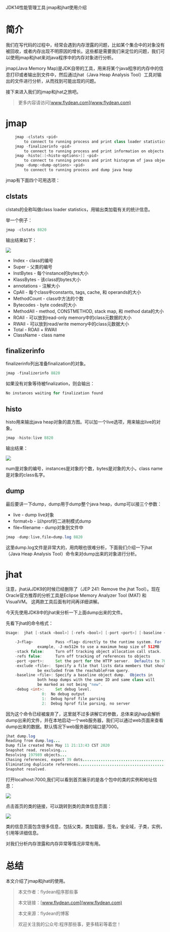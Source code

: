 JDK14性能管理工具:jmap和jhat使用介绍

# 简介

我们在写代码的过程中，经常会遇到内存泄露的问题，比如某个集合中的对象没有被回收，或者内存出现不明原因的增长。这些都是需要我们来定位的问题，我们可以使用jmap和jhat来对java程序中的内存对象进行分析。

jmap(Java Memory Map)是JDK自带的工具，用来将某个java程序的内存中的信息打印或者输出到文件中，然后通过jhat（Java Heap Analysis Tool）工具对输出的文件进行分析，从而找到可能出现的问题。

接下来进入我们的jmap和jhat之旅吧。

> 更多内容请访问[www.flydean.com](www.flydean.com)

# jmap

~~~java
    jmap -clstats <pid>
        to connect to running process and print class loader statistics
    jmap -finalizerinfo <pid>
        to connect to running process and print information on objects awaiting finalization
    jmap -histo[:[<histo-options>]] <pid>
        to connect to running process and print histogram of java object heap
    jmap -dump:<dump-options> <pid>
        to connect to running process and dump java heap
~~~

jmap有下面四个可用选项：

## clstats

clstats的全称叫做class loader statistics，用输出类加载有关的统计信息。

举一个例子：

~~~java
jmap -clstats 8820
~~~

输出结果如下：

![](https://img-blog.csdnimg.cn/20200511145420670.png?x-oss-process=image/watermark,type_ZmFuZ3poZW5naGVpdGk,shadow_0,text_aHR0cDovL3d3dy5mbHlkZWFuLmNvbQ==,size_20,color_8F8F8F,t_70)

* Index - class的编号
* Super - 父类的编号
* InstBytes - 每个instance的bytes大小
* KlassBytes - 该class的bytes大小
* annotations - 注解大小
* CpAll - 每个class中constants, tags, cache, 和 operands的大小
* MethodCount - class中方法的个数
* Bytecodes - byte codes的大小
* MethodAll - method, CONSTMETHOD, stack map, 和 method data的大小
* ROAll - 可以放到read-only memory中的class元数据的大小
* RWAll - 可以放到read/write memory中的class元数据大小
* Total - ROAll + RWAll
* ClassName - class name

## finalizerinfo

finalizerinfo列出准备finalization的对象。

~~~java
jmap -finalizerinfo 8820
~~~

如果没有对象等待被finalization，则会输出：

~~~java
No instances waiting for finalization found
~~~

## histo

histo用来输出java heap对象的直方图。可以加一个live选项，用来输出live的对象。

~~~java
jmap -histo:live 8820
~~~

输出结果：

![](https://img-blog.csdnimg.cn/20200511150933393.png?x-oss-process=image/watermark,type_ZmFuZ3poZW5naGVpdGk,shadow_0,text_aHR0cDovL3d3dy5mbHlkZWFuLmNvbQ==,size_20,color_8F8F8F,t_70)

num是对象的编号，instances是对象的个数，bytes是对象的大小，class name是对象的class名字。

## dump

最后要讲一下dump，dump用于dump整个java heap，dump可以接三个参数：

* live - dump live对象
* format=b  - 以hprof的二进制模式dump
* file=filename - dump对象到文件中

~~~java
jmap -dump:live,file=dump.log 8820
~~~

这里dump.log文件是非常大的，用肉眼也很难分析，下面我们介绍一下jhat（Java Heap Analysis Tool）命令来对dump出来的对象进行分析。

# jhat

注意，jhat从JDK9的时候已经删除了（JEP 241: Remove the jhat Tool）。现在Oracle官方推荐的分析工具是Eclipse Memory Analyzer Tool (MAT) 和 VisualVM。 这两款工具后面有时间再详细讲解。 

今天先使用JDK8中的jhat来分析一下上面dump出来的文件。

先看下jhat的命令格式：

~~~java
Usage:  jhat [-stack <bool>] [-refs <bool>] [-port <port>] [-baseline <file>] [-debug <int>] [-version] [-h|-help] <file>

	-J<flag>          Pass <flag> directly to the runtime system. For
			  example, -J-mx512m to use a maximum heap size of 512MB
	-stack false:     Turn off tracking object allocation call stack.
	-refs false:      Turn off tracking of references to objects
	-port <port>:     Set the port for the HTTP server.  Defaults to 7000
	-exclude <file>:  Specify a file that lists data members that should
			  be excluded from the reachableFrom query.
	-baseline <file>: Specify a baseline object dump.  Objects in
			  both heap dumps with the same ID and same class will
			  be marked as not being "new".
	-debug <int>:     Set debug level.
			    0:  No debug output
			    1:  Debug hprof file parsing
			    2:  Debug hprof file parsing, no server
~~~

因为这个命令已经被废弃了，这里就不过多讲解它的参数，总体来说jhap会解析dump出来的文件，并在本地启动一个web服务器，我们可以通过web页面来查看dump出来的数据。默认情况下web服务器的端口是7000。

~~~java
jhat dump.log
Reading from dump.log...
Dump file created Mon May 11 21:13:43 CST 2020
Snapshot read, resolving...
Resolving 197989 objects...
Chasing references, expect 39 dots.......................................
Eliminating duplicate references.......................................
Snapshot resolved.
~~~

打开localhost:7000,我们可以看到首页展示的是各个包中的类的实例和地址信息：

![](https://img-blog.csdnimg.cn/20200511152448640.png?x-oss-process=image/watermark,type_ZmFuZ3poZW5naGVpdGk,shadow_0,text_aHR0cDovL3d3dy5mbHlkZWFuLmNvbQ==,size_20,color_8F8F8F,t_70)

点击首页的类的链接，可以跳转到类的具体信息页面：

![](https://img-blog.csdnimg.cn/20200511152652492.png)

类的信息页面包含很多信息，包括父类，类加载器，签名，安全域，子类，实例，引用等详细信息。

对我们分析内存泄露和内存异常等情况非常有用。

# 总结

本文介绍了jmap和jhat的使用。

> 本文作者：flydean程序那些事
> 
> 本文链接：[www.flydean.com](www.flydean.com)
> 
> 本文来源：flydean的博客
> 
> 欢迎关注我的公众号:程序那些事，更多精彩等着您！
